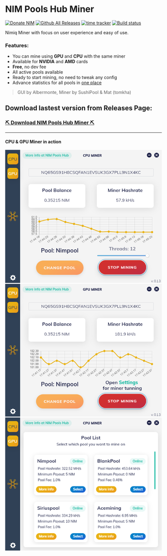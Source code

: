 # NIM Pools Hub Miner

[![Donate NIM](https://www.nimiq.com/accept-donations/img/donationBtnImg/orange-small.svg)](https://wallet.nimiq.com/nimiq:NQ65GS91H8CSQFAN1EVSUK3GX7PLL9N1X4KC)
[![Github All Releases](https://img.shields.io/github/downloads/Albermonte/nim-pools-hub-miner/total.svg)]() [![time tracker](https://wakatime.com/badge/github/Albermonte/nim-pools-hub-miner.svg)](https://wakatime.com/badge/github/Albermonte/nim-pools-hub-miner) [![Build status](https://ci.appveyor.com/api/projects/status/bxh346f3qoetemq1?svg=true)](https://ci.appveyor.com/project/Albermonte/nim-pools-hub-miner)

Nimiq Miner with focus on user experience and easy of use.

### Features:
- You can mine using **GPU** and **CPU** with the same miner
- Available for **NVIDIA** and **AMD** cards
- **Free**, no dev fee
- All active pools available
- Ready to start mining, no need to tweak any config
- Advance statistics for all pools in [one place](https://hub.shortnim.me/)

> GUI by Albermonte, Miner by SushiPool & Mat (tomkha)

## Download lastest version from Releases Page:

### [⛏️ Download NIM Pools Hub Miner ⛏️](https://github.com/Albermonte/nim-pools-hub-miner/releases/latest)

---

#### CPU & GPU Miner in action

![Mining CPU](screenshots/miningCPU.png) ![Mining GPU](screenshots/miningGPU.png) ![Pool List](screenshots/poolList.png)
